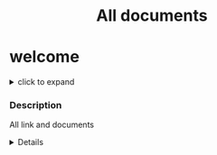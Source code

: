   <h1 align="center" > All documents </h1>




# welcome 

<details>

<summary> click to expand<summary>
  
  ### Description
  
  All link and documents 


<details>
